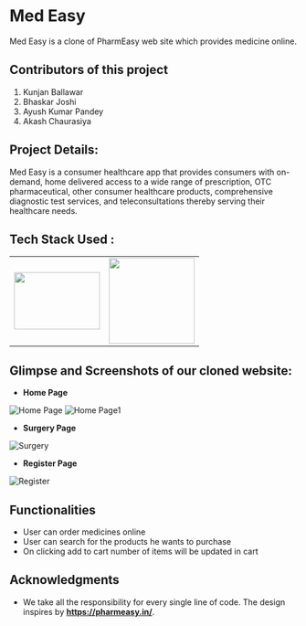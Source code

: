 # Med Easy
Med Easy is a clone of PharmEasy web site which provides medicine online.
## Contributors of this project

1. Kunjan Ballawar
2. Bhaskar Joshi
3. Ayush Kumar Pandey
4. Akash Chaurasiya

## Project Details:

Med Easy is a consumer healthcare app that provides consumers with on-demand, home delivered access to a wide range of prescription, OTC pharmaceutical, other consumer healthcare products, comprehensive diagnostic test services, and teleconsultations thereby serving their healthcare needs.


## Tech Stack Used :

<table  align=center>
  <tr>
    <td align=center> <img src="https://miro.medium.com/max/792/1*lJ32Bl-lHWmNMUSiSq17gQ.png"  height=100   width=150 ></td>
    <td align=center>  <img src="https://icon-library.com/images/node-js-icon/node-js-icon-8.jpg"  width=150 ></td>
  </tr>

</table>

## Glimpse and Screenshots of our cloned website:

- **Home Page**

![Home Page](https://i.postimg.cc/PqBn7mYG/home-page.png)
![Home Page1](https://i.postimg.cc/jdZ0TVP4/home2.png)

- **Surgery Page**

![Surgery](https://i.postimg.cc/Wb2LxpF4/surgery.png)

- **Register Page**

![Register](https://i.postimg.cc/5ymcjTG1/register.png)

## Functionalities
- User can order medicines online
- User can search for the products he wants to purchase
- On clicking add to cart number of items will be updated in cart

## Acknowledgments
- We take all the responsibility for every single line of code. The design inspires by **https://pharmeasy.in/**.
